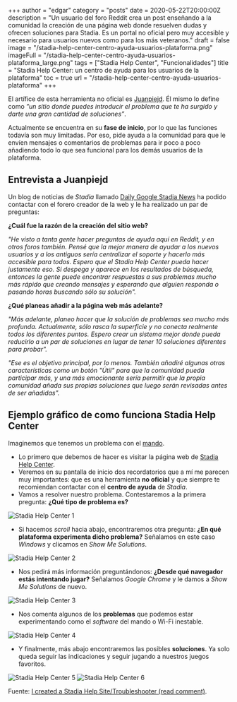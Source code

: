 +++
author = "edgar"
category = "posts"
date = 2020-05-22T20:00:00Z
description = "Un usuario del foro Reddit crea un post enseñando a la comunidad la creación de una página web donde resuelven dudas y ofrecen soluciones para Stadia. Es un portal no oficial pero muy accesible y necesario para usuarios nuevos como para los más veteranos."
draft = false
image = "/stadia-help-center-centro-ayuda-usuarios-plataforma.png"
imageFull = "/stadia-help-center-centro-ayuda-usuarios-plataforma_large.png"
tags = ["Stadia Help Center", "Funcionalidades"]
title = "Stadia Help Center: un centro de ayuda para los usuarios de la plataforma"
toc = true
url = "/stadia-help-center-centro-ayuda-usuarios-plataforma"
+++

El artífice de esta herramienta no oficial es <a class="u-anchor" href="https://www.reddit.com/user/Juanpiejd/" target="_blank" rel="nofollow noopener">Juanpiejd</a>. Él mismo lo define como _”un sitio donde puedes introducir el problema que te ha surgido y darte una gran cantidad de soluciones”_.

Actualmente se encuentra en su **fase de inicio**, por lo que las funciones todavía son muy limitadas. Por eso, pide ayuda a la comunidad para que le envíen mensajes o comentarios de problemas para ir poco a poco añadiendo todo lo que sea funcional para los demás usuarios de la plataforma.

## Entrevista a Juanpiejd

Un blog de noticias de _Stadia_ llamado <a class="u-anchor" href="https://dailygooglestadianews.com/latest-google-stadia-news/google-stadia-user-created-help-center-website/" target="_blank" rel="nofollow noopener">Daily Google Stadia News</a> ha podido contactar con el forero creador de la web y le ha realizado un par de preguntas:

**¿Cuál fue la razón de la creación del sitio web?**

_"He visto a tanta gente hacer preguntas de ayuda aquí en Reddit, y en otros foros también. Pensé que la mejor manera de ayudar a los nuevos usuarios y a los antiguos sería centralizar el soporte y hacerlo más accesible para todos. Espero que el Stadia Help Center pueda hacer justamente eso. Si despega y aparece en los resultados de búsqueda, entonces la gente puede encontrar respuestas a sus problemas mucho más rápido que creando mensajes y esperando que alguien responda o pasando horas buscando sólo su solución"._

**¿Qué planeas añadir a la página web más adelante?**

_"Más adelante, planeo hacer que la solución de problemas sea mucho más profunda. Actualmente, sólo rasca la superficie y no conecta realmente todos los diferentes puntos. Espero crear un sistema mejor donde pueda reducirlo a un par de soluciones en lugar de tener 10 soluciones diferentes para probar"._

_"Ese es el objetivo principal, por lo menos. También añadiré algunas otras características como un botón "Útil" para que la comunidad pueda participar más, y una más emocionante sería permitir que la propia comunidad añada sus propias soluciones que luego serán revisadas antes de ser añadidas"._

## Ejemplo gráfico de como funciona Stadia Help Center

Imaginemos que tenemos un problema con el <a class="u-anchor" href="/7-mejores-mandos-stadia">mando</a>.

* Lo primero que debemos de hacer es visitar la página web de <a class="u-anchor" href="https://stadiahelpcenter.com/" target="_blank" rel="nofollow noopener">Stadia Help Center</a>.
* Veremos en su pantalla de inicio dos recordatorios que a mí me parecen muy importantes: que es una herramienta **no oficial** y que siempre te recomiendan contactar con el **centro de ayuda** de _Stadia_.
* Vamos a resolver nuestro problema. Contestaremos a la primera pregunta: **¿Qué tipo de problema es?**

<img class="u-borderImage u-lazyload lazyload" loading="lazy" data-src="/stadia-help-center-centro-ayuda-usuarios-plataforma/stadia-help-center-1.png" alt="Stadia Help Center 1" title=" Stadia Help Center 1" />

* Si hacemos _scroll_ hacia abajo, encontraremos otra pregunta: **¿En qué plataforma experimenta dicho problema?** Señalamos en este caso _Windows_ y clicamos en _Show Me Solutions_.

<img class="u-borderImage u-lazyload lazyload" loading="lazy" data-src="/stadia-help-center-centro-ayuda-usuarios-plataforma/stadia-help-center-2.png" alt="Stadia Help Center 2" title=" Stadia Help Center 2" />

* Nos pedirá más información preguntándonos: **¿Desde qué navegador estás intentando jugar?** Señalamos _Google Chrome_ y le damos a _Show Me Solutions_ de nuevo.

<img class="u-borderImage u-lazyload lazyload" loading="lazy" data-src="/stadia-help-center-centro-ayuda-usuarios-plataforma/stadia-help-center-3.png" alt="Stadia Help Center 3" title=" Stadia Help Center 3" />

* Nos comenta algunos de los **problemas** que podemos estar experimentando como el _software_ del mando o Wi-Fi inestable.

<img class="u-borderImage u-lazyload lazyload" loading="lazy" data-src="/stadia-help-center-centro-ayuda-usuarios-plataforma/stadia-help-center-4.png" alt="Stadia Help Center 4" title=" Stadia Help Center 4" />

* Y finalmente, más abajo encontraremos las posibles **soluciones**. Ya solo queda seguir las indicaciones y seguir jugando a nuestros juegos favoritos.

<img class="u-borderImage u-lazyload lazyload" loading="lazy" data-src="/stadia-help-center-centro-ayuda-usuarios-plataforma/stadia-help-center-5.png" alt="Stadia Help Center 5" title=" Stadia Help Center 5" />

<img class="u-borderImage u-lazyload lazyload" loading="lazy" data-src="/stadia-help-center-centro-ayuda-usuarios-plataforma/stadia-help-center-6.png" alt="Stadia Help Center 6" title=" Stadia Help Center 6" />

Fuente: <a class="u-anchor" href="https://www.reddit.com/r/Stadia/comments/gngoc4/i_created_a_stadia_help_sitetroubleshooter_read/" target="_blank" rel="nofollow noopener">I created a Stadia Help Site/Troubleshooter (read comment)</a>.
